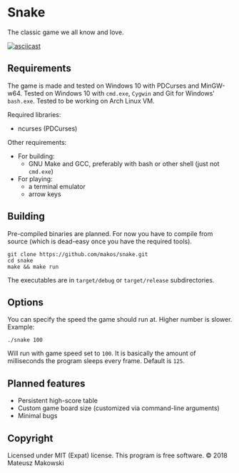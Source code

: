 # Snake
The classic game we all know and love.

[![asciicast](https://asciinema.org/a/197056.png)](https://asciinema.org/a/197056)

## Requirements
The game is made and tested on Windows 10 with PDCurses and MinGW-w64. Tested
on Windows 10 with `cmd.exe`, `Cygwin` and Git for Windows' `bash.exe`. Tested
to be working on Arch Linux VM. 

Required libraries:
* ncurses (PDCurses)

Other requirements:
* For building:
    * GNU Make and GCC, preferably with bash or other shell (just not `cmd.exe`)
* For playing:
    * a terminal emulator 
    * arrow keys

## Building

Pre-compiled binaries are planned. For now you have to compile from source (which is dead-easy once you have the required tools).

````
git clone https://github.com/makos/snake.git
cd snake
make && make run
````

The executables are in `target/debug` or `target/release` subdirectories.

## Options

You can specify the speed the game should run at. Higher number is slower. Example:
````
./snake 100
````
Will run with game speed set to `100`. It is basically the amount of milliseconds the program sleeps every frame. Default is `125`.

## Planned features
* Persistent high-score table
* Custom game board size (customized via command-line arguments)
* Minimal bugs

## Copyright
Licensed under MIT (Expat) license. This program is free software.
&copy; 2018 Mateusz Makowski
